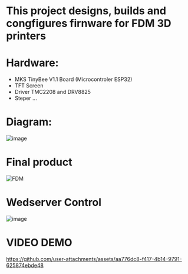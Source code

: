# This project designs, builds and congfigures firnware for FDM 3D printers
# Hardware:
  * MKS TinyBee V1.1 Board (Microcontroler ESP32)
  * TFT Screen
  * Driver TMC2208 and DRV8825
  * Steper ...
# Diagram:
![image](https://github.com/user-attachments/assets/109dd525-fa54-4100-a7ad-73ef2e0cd4df)
# Final product
![FDM](https://github.com/user-attachments/assets/a7174c38-44c6-4561-9366-a1a7b149ae69)
# Wedserver Control
![image](https://github.com/user-attachments/assets/78708d7a-c3b1-410a-9aec-87e1086d3f0f)
# VIDEO DEMO


https://github.com/user-attachments/assets/aa776dc8-f417-4b14-9791-625874ebde48

